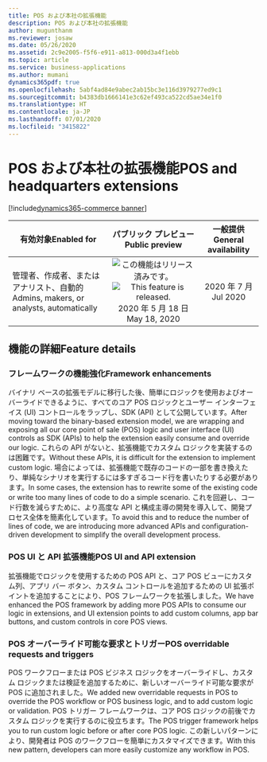 ```yaml
---
title: POS および本社の拡張機能
description: POS および本社の拡張機能
author: mugunthanm
ms.reviewer: josaw
ms.date: 05/26/2020
ms.assetid: 2c9e2005-f5f6-e911-a813-000d3a4f1ebb
ms.topic: article
ms.service: business-applications
ms.author: mumani
dynamics365pdf: true
ms.openlocfilehash: 5abf4ad84e9abec2ab15bc3e116d3979277ed9c1
ms.sourcegitcommit: b4383db1666141e3c62ef493ca522cd5ae34e1f0
ms.translationtype: HT
ms.contentlocale: ja-JP
ms.lasthandoff: 07/01/2020
ms.locfileid: "3415822"
---
```

# <a name="pos-and-headquarters-extensions"></a><span data-ttu-id="140ed-103">POS および本社の拡張機能</span><span class="sxs-lookup"><span data-stu-id="140ed-103">POS and headquarters extensions</span></span>
[!include[dynamics365-commerce banner](../includes/dynamics365-commerce.md)]

| <span data-ttu-id="140ed-104">有効対象</span><span class="sxs-lookup"><span data-stu-id="140ed-104">Enabled for</span></span>    |  <span data-ttu-id="140ed-105">パブリック プレビュー</span><span class="sxs-lookup"><span data-stu-id="140ed-105">Public preview</span></span> | <span data-ttu-id="140ed-106">一般提供</span><span class="sxs-lookup"><span data-stu-id="140ed-106">General availability</span></span> | 
| ---------- | :----------: |:----------: |
|<span data-ttu-id="140ed-107">管理者、作成者、またはアナリスト、自動的</span><span class="sxs-lookup"><span data-stu-id="140ed-107">Admins, makers, or analysts, automatically</span></span>|<span data-ttu-id="140ed-108">![この機能はリリース済みです。](/dynamics365-release-plan/media/green-checkmark.png "この機能はリリース済みです。")</span><span class="sxs-lookup"><span data-stu-id="140ed-108">![This feature is released.](/dynamics365-release-plan/media/green-checkmark.png "This feature is released.")</span></span> <span data-ttu-id="140ed-109">2020 年 5 月 18 日</span><span class="sxs-lookup"><span data-stu-id="140ed-109">May 18, 2020</span></span>| <span data-ttu-id="140ed-110">2020 年 7 月</span><span class="sxs-lookup"><span data-stu-id="140ed-110">Jul 2020</span></span>|






## <a name="feature-details"></a><span data-ttu-id="140ed-111">機能の詳細</span><span class="sxs-lookup"><span data-stu-id="140ed-111">Feature details</span></span>
<!--feature detail start -->
### <a name="framework-enhancements"></a><span data-ttu-id="140ed-112">フレームワークの機能強化</span><span class="sxs-lookup"><span data-stu-id="140ed-112">Framework enhancements</span></span>
<span data-ttu-id="140ed-113">バイナリ ベースの拡張モデルに移行した後、簡単にロジックを使用およびオーバーライドできるように、すべてのコア POS ロジックとユーザー インターフェイス (UI) コントロールをラップし、SDK (API) として公開しています。</span><span class="sxs-lookup"><span data-stu-id="140ed-113">After moving toward the binary-based extension model, we are wrapping and exposing all our core point of sale (POS) logic and user interface (UI) controls as SDK (APIs) to help the extension easily consume and override our logic.</span></span> <span data-ttu-id="140ed-114">これらの API がないと、拡張機能でカスタム ロジックを実装するのは困難です。</span><span class="sxs-lookup"><span data-stu-id="140ed-114">Without these APIs, it is difficult for the extension to implement custom logic.</span></span> <span data-ttu-id="140ed-115">場合によっては、拡張機能で既存のコードの一部を書き換えたり、単純なシナリオを実行するには多すぎるコード行を書いたりする必要があります。</span><span class="sxs-lookup"><span data-stu-id="140ed-115">In some cases, the extension has to rewrite some of the existing code or write too many lines of code to do a simple scenario.</span></span> <span data-ttu-id="140ed-116">これを回避し、コード行数を減らすために、より高度な API と構成主導の開発を導入して、開発プロセス全体を簡素化しています。</span><span class="sxs-lookup"><span data-stu-id="140ed-116">To avoid this and to reduce the number of lines of code, we are introducing more advanced APIs and configuration-driven development to simplify the overall development process.</span></span>    

### <a name="pos-ui-and-api-extension"></a><span data-ttu-id="140ed-117">POS UI と API 拡張機能</span><span class="sxs-lookup"><span data-stu-id="140ed-117">POS UI and API extension</span></span>
<span data-ttu-id="140ed-118">拡張機能でロジックを使用するための POS API と、コア POS ビューにカスタム列、アプリ バー ボタン、カスタム コントロールを追加するための UI 拡張ポイントを追加することにより、POS フレームワークを拡張しました。</span><span class="sxs-lookup"><span data-stu-id="140ed-118">We have enhanced the POS framework by adding more POS APIs to consume our logic in extensions, and UI extension points to add custom columns, app bar buttons, and custom controls in core POS views.</span></span>

### <a name="pos-overridable-requests-and-triggers"></a><span data-ttu-id="140ed-119">POS オーバーライド可能な要求とトリガー</span><span class="sxs-lookup"><span data-stu-id="140ed-119">POS overridable requests and triggers</span></span>
<span data-ttu-id="140ed-120">POS ワークフローまたは POS ビジネス ロジックをオーバーライドし、カスタム ロジックまたは検証を追加するために、新しいオーバーライド可能な要求が POS に追加されました。</span><span class="sxs-lookup"><span data-stu-id="140ed-120">We added new overridable requests in POS to override the POS workflow or POS business logic, and to add custom logic or validation.</span></span> <span data-ttu-id="140ed-121">POS トリガー フレームワークは、コア POS ロジックの前後でカスタム ロジックを実行するのに役立ちます。</span><span class="sxs-lookup"><span data-stu-id="140ed-121">The POS trigger framework helps you to run custom logic before or after core POS logic.</span></span> <span data-ttu-id="140ed-122">この新しいパターンにより、開発者は POS のワークフローを簡単にカスタマイズできます。</span><span class="sxs-lookup"><span data-stu-id="140ed-122">With this new pattern, developers can more easily customize any workflow in POS.</span></span>
<!--feature detail end -->









